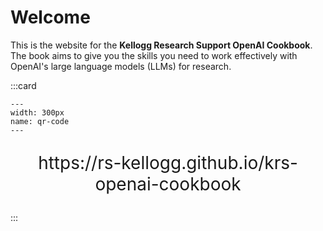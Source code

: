 # Welcome

This is the website for the **Kellogg Research Support OpenAI Cookbook**. The book aims to give you the skills you need to work effectively with OpenAI's large language models (LLMs) for research.


:::card
```{figure} ./images/qr-code.png
---
width: 300px
name: qr-code
---

```
<p style="text-align: center; font-size:2em;">https://rs-kellogg.github.io/krs-openai-cookbook</p>
:::